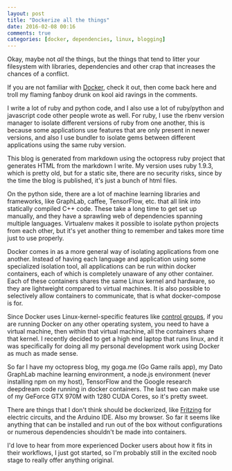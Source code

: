 ```yaml
---
layout: post
title: "Dockerize all the things"
date: 2016-02-08 00:16
comments: true
categories: [docker, dependencies, linux, blogging]
---
```


Okay, maybe not _all_ the things, but the things that tend to litter your
filesystem with libraries, dependencies and other crap that increases the  
chances of a conflict.

If you are not familiar with [Docker](https://www.docker.com/what-docker),
check it out, then come back here and troll my flaming fanboy drunk on kool aid
ravings in the comments.

I write a lot of ruby and python code, and I also use a lot of ruby/python and
javascript code other people wrote as well. For ruby, I use the rbenv version
manager to isolate different versions of ruby from one another, this is because
some applications use features that are only present in newer versions, and also
I use bundler to isolate gems between different applications using the same ruby
version.

This blog is generated from markdown using the octopress ruby project that
generates HTML from the markdown I write. My version uses ruby 1.9.3, which is
pretty old, but for a static site, there are no security risks, since by the
time the blog is published, it's just a bunch of html files.

On the python side, there are a lot of machine learning libraries and frameworks,
like GraphLab, caffee, TensorFlow, etc. that all link into statically compiled
C++ code. These take a long time to get set up manually, and they have a sprawling
web of dependencies spanning multiple languages. Virtualenv makes it possible to
isolate python projects from each other, but it's yet another thing to remember
and takes more time just to use properly.

Docker comes in as a more general way of isolating applications from one another.
Instead of having each language and application using some specialized isolation
tool, all applications can be run within docker containers, each of which is
completely unaware of any other container. Each of these containers shares the
same Linux kernel and hardware, so they are lightweight compared to virtual
machines. It is also possible to selectively allow containers to communicate,
that is what docker-compose is for.

Since Docker uses Linux-kernel-specific features like
[control groups](https://en.wikipedia.org/wiki/Cgroups), if you are running
Docker on any other operating system, you need to have a virtual machine, then
within that virtual machine, all the containers share that kernel. I recently
decided to get a high end laptop that runs linux, and it was specifically for
doing all my personal development work using Docker as much as made sense.

So far I have my octopress blog, my goga.me (Go Game rails app), my Dato GraphLab
machine learning environment, a node.js environment (never installing npm on my host), 
TensorFlow and the Google research deepdream code running in docker containers.
The last two can make use of
my GeForce GTX 970M with 1280 CUDA Cores, so it's pretty sweet.

There are things that I don't think should be dockerized, like [Fritzing](http://fritzing.org/home/)
for electric circuits, and the Arduino IDE. Also my browser. So far it seems like
anything that can be installed and run out of the box without configurations or
numerous dependencies shouldn't be made into containers.

I'd love to hear from more experienced Docker users about how it fits in their
workflows, I just got started, so I'm probably still in the excited noob stage to
really offer anything original.

